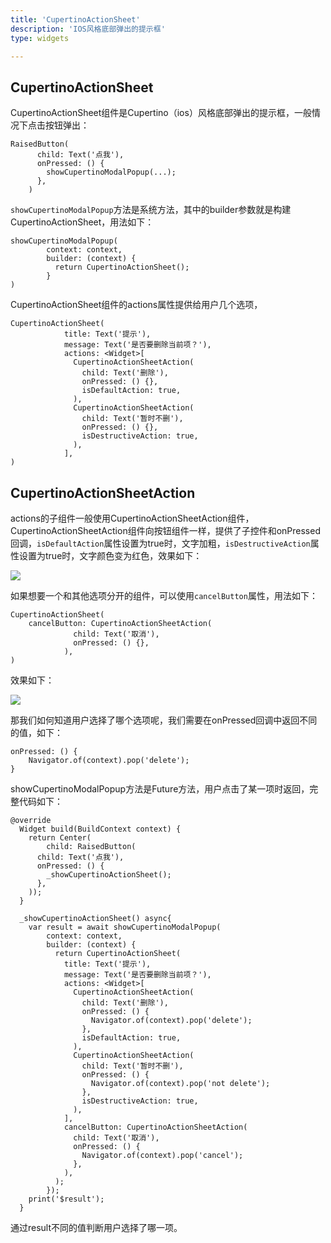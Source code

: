 ```yaml
---
title: 'CupertinoActionSheet'
description: 'IOS风格底部弹出的提示框'
type: widgets

---
```




## CupertinoActionSheet

CupertinoActionSheet组件是Cupertino（ios）风格底部弹出的提示框，一般情况下点击按钮弹出：

```
RaisedButton(
      child: Text('点我'),
      onPressed: () {
        showCupertinoModalPopup(...);
      },
    )
```
`showCupertinoModalPopup`方法是系统方法，其中的builder参数就是构建CupertinoActionSheet，用法如下：
```
showCupertinoModalPopup(
        context: context,
        builder: (context) {
          return CupertinoActionSheet();
		}
)
```
CupertinoActionSheet组件的actions属性提供给用户几个选项，
```
CupertinoActionSheet(
            title: Text('提示'),
            message: Text('是否要删除当前项？'),
            actions: <Widget>[
              CupertinoActionSheetAction(
                child: Text('删除'),
                onPressed: () {},
                isDefaultAction: true,
              ),
              CupertinoActionSheetAction(
                child: Text('暂时不删'),
                onPressed: () {},
                isDestructiveAction: true,
              ),
            ],
)
```
## CupertinoActionSheetAction

actions的子组件一般使用CupertinoActionSheetAction组件，CupertinoActionSheetAction组件向按钮组件一样，提供了子控件和onPressed回调，`isDefaultAction`属性设置为true时，文字加粗，`isDestructiveAction`属性设置为true时，文字颜色变为红色，效果如下：

![](https://img-blog.csdnimg.cn/20200302193728493.png?x-oss-process=image/watermark,type_ZmFuZ3poZW5naGVpdGk,shadow_10,text_aHR0cHM6Ly9ibG9nLmNzZG4ubmV0L21lbmdrczE5ODc=,size_16,color_FFFFFF,t_70)

如果想要一个和其他选项分开的组件，可以使用`cancelButton`属性，用法如下：
```
CupertinoActionSheet(
	cancelButton: CupertinoActionSheetAction(
              child: Text('取消'),
              onPressed: () {},
            ),
)
```
效果如下：

![](https://img-blog.csdnimg.cn/20200302193803932.png?x-oss-process=image/watermark,type_ZmFuZ3poZW5naGVpdGk,shadow_10,text_aHR0cHM6Ly9ibG9nLmNzZG4ubmV0L21lbmdrczE5ODc=,size_16,color_FFFFFF,t_70)

那我们如何知道用户选择了哪个选项呢，我们需要在onPressed回调中返回不同的值，如下：
```
onPressed: () {
	Navigator.of(context).pop('delete');
}
```
showCupertinoModalPopup方法是Future方法，用户点击了某一项时返回，完整代码如下：
```
@override
  Widget build(BuildContext context) {
    return Center(
        child: RaisedButton(
      child: Text('点我'),
      onPressed: () {
        _showCupertinoActionSheet();
      },
    ));
  }

  _showCupertinoActionSheet() async{
    var result = await showCupertinoModalPopup(
        context: context,
        builder: (context) {
          return CupertinoActionSheet(
            title: Text('提示'),
            message: Text('是否要删除当前项？'),
            actions: <Widget>[
              CupertinoActionSheetAction(
                child: Text('删除'),
                onPressed: () {
                  Navigator.of(context).pop('delete');
                },
                isDefaultAction: true,
              ),
              CupertinoActionSheetAction(
                child: Text('暂时不删'),
                onPressed: () {
                  Navigator.of(context).pop('not delete');
                },
                isDestructiveAction: true,
              ),
            ],
            cancelButton: CupertinoActionSheetAction(
              child: Text('取消'),
              onPressed: () {
                Navigator.of(context).pop('cancel');
              },
            ),
          );
        });
    print('$result');
  }

```

通过result不同的值判断用户选择了哪一项。








